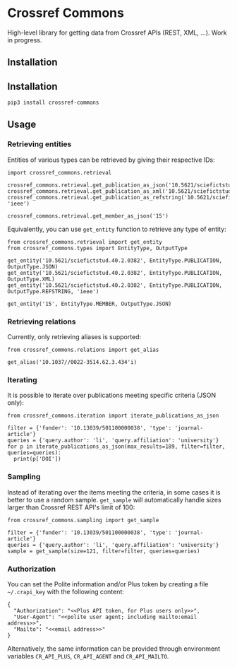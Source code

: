 # Crossref Commons

High-level library for getting data from Crossref APIs (REST, XML, ...). Work in progress.

## Installation

## Installation

    pip3 install crossref-commons

## Usage

### Retrieving entities

Entities of various types can be retrieved by giving their respective IDs:

    import crossref_commons.retrieval

    crossref_commons.retrieval.get_publication_as_json('10.5621/sciefictstud.40.2.0382')
    crossref_commons.retrieval.get_publication_as_xml('10.5621/sciefictstud.40.2.0382')
    crossref_commons.retrieval.get_publication_as_refstring('10.5621/sciefictstud.40.2.0382', 'ieee')

    crossref_commons.retrieval.get_member_as_json('15')

Equivalently, you can use `get_entity` function to retrieve any type of entity:

    from crossref_commons.retrieval import get_entity
    from crossref_commons.types import EntityType, OutputType

    get_entity('10.5621/sciefictstud.40.2.0382', EntityType.PUBLICATION, OutputType.JSON)
    get_entity('10.5621/sciefictstud.40.2.0382', EntityType.PUBLICATION, OutputType.XML)
    get_entity('10.5621/sciefictstud.40.2.0382', EntityType.PUBLICATION, OutputType.REFSTRING, 'ieee')

    get_entity('15', EntityType.MEMBER, OutputType.JSON)

### Retrieving relations

Currently, only retrieving aliases is supported:

    from crossref_commons.relations import get_alias

    get_alias('10.1037//0022-3514.62.3.434'i)

### Iterating

It is possible to iterate over publications meeting specific criteria (JSON only):

    from crossref_commons.iteration import iterate_publications_as_json

    filter = {'funder': '10.13039/501100000038', 'type': 'journal-article'}
    queries = {'query.author': 'li', 'query.affiliation': 'university'}
    for p in iterate_publications_as_json(max_results=189, filter=filter, queries=queries):
      print(p['DOI'])

### Sampling

Instead of iterating over the items meeting the criteria, in some cases it is better to use a random sample. `get_sample` will automatically handle sizes larger than Crossref REST API's limit of 100:

    from crossref_commons.sampling import get_sample

    filter = {'funder': '10.13039/501100000038', 'type': 'journal-article'}
    queries = {'query.author': 'li', 'query.affiliation': 'university'}
    sample = get_sample(size=121, filter=filter, queries=queries)

### Authorization

You can set the Polite information and/or Plus token by creating a file `~/.crapi_key` with the following content:

    {
      "Authorization": "<<Plus API token, for Plus users only>>",
      "User-Agent": "<<polite user agent; including mailto:email address>>",
      "Mailto": "<<email address>>"
    }

Alternatively, the same information can be provided through environment variables `CR_API_PLUS`, `CR_API_AGENT` and `CR_API_MAILTO`.

